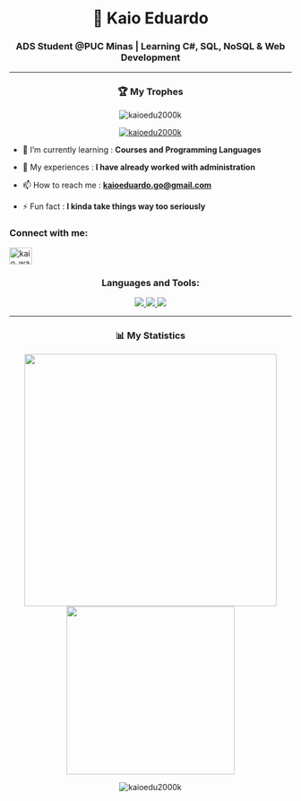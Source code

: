 <h1 align="center"> 🐐 Kaio Eduardo</h1>
<h3 align="center">ADS Student @PUC Minas | Learning C#, SQL, NoSQL & Web Development</h3>

---

<h3 align="center"> 🏆 My Trophes</h3>

<p align="center"> <img src="https://komarev.com/ghpvc/?username=kaioedu2000k&label=Profile%20views&color=0e75b6&style=flat" alt="kaioedu2000k" /> </p>

<p align="center"> <a href="https://github.com/ryo-ma/github-profile-trophy"><img src="https://github-profile-trophy.vercel.app/?username=kaioedu2000k" alt="kaioedu2000k" /></a> </p>

- 🌱 I’m currently learning : **Courses and Programming Languages**

- 📄 My experiences : **I have already worked with administration**

- 📫 How to reach me : **kaioeduardo.go@gmail.com**

- ⚡ Fun fact : **I kinda take things way too seriously**

<h3 align="left">Connect with me:</h3>
<p align="left">
<a href="https://instagram.com/kaio_wav" target="blank"><img align="center" src="https://raw.githubusercontent.com/rahuldkjain/github-profile-readme-generator/master/src/images/icons/Social/instagram.svg" alt="kaio_wav" height="30" width="40" /></a>
</p>

<h3 align="center">Languages and Tools:</h3>
<p align="center">
  <a href="https://skillicons.dev">
    <img src="https://skillicons.dev/icons?i=cs,html,css,js" />
     <img src="https://skillicons.dev/icons?i=mysql,vscode,aws&theme=light" />
    <img src="https://skillicons.dev/icons?i=discord" />
  </a>
</p>

---
<h3 align="center">📊 My Statistics</h3>

<p align="center">
  <img src="https://github-readme-stats.vercel.app/api?username=KaioEdu2000k&show_icons=true&theme=tokyonight" width="450" />
  <img src="https://github-readme-stats.vercel.app/api/top-langs/?username=KaioEdu2000k&layout=compact&langs_count=10&theme=tokyonight&cache_seconds=60" width="300" />
</p>




<p align="center">
  <img src="https://github-readme-streak-stats.herokuapp.com/?user=KaioEdu2000k&" alt="kaioedu2000k" />
</p>


